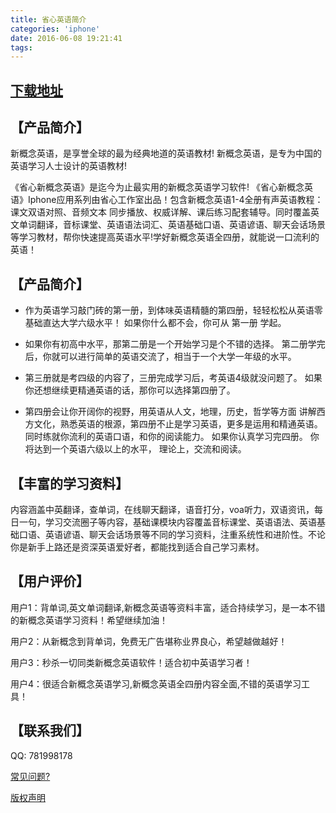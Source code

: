 ```yaml
---
title: 省心英语简介
categories: 'iphone'
date: 2016-06-08 19:21:41
tags:
---
```

##  [下载地址](http://a.app.qq.com/o/simple.jsp?pkgname=com.xiaobin.ncenglish)
## 【产品简介】
新概念英语，是享誉全球的最为经典地道的英语教材!
新概念英语，是专为中国的英语学习人士设计的英语教材!

《省心新概念英语》是迄今为止最实用的新概念英语学习软件!
《省心新概念英语》Iphone应用系列由省心工作室出品！包含新概念英语1-4全册有声英语教程：课文双语对照、音频文本 同步播放、权威详解、课后练习配套辅导。同时覆盖英文单词翻译，音标课堂、英语语法词汇、英语基础口语、英语谚语、聊天会话场景等学习教材，帮你快速提高英语水平!学好新概念英语全四册，就能说一口流利的英语！

## 【产品简介】
* 作为英语学习敲门砖的第一册，到体味英语精髓的第四册，轻轻松松从英语零基础直达大学六级水平！
如果你什么都不会，你可从 第一册 学起。

* 如果你有初高中水平，那第二册是一个开始学习是个不错的选择。 
第二册学完后，你就可以进行简单的英语交流了，相当于一个大学一年级的水平。 

* 第三册就是考四级的内容了，三册完成学习后，考英语4级就没问题了。 
如果你还想继续更精通英语的话，那你可以选择第四册了。 

* 第四册会让你开阔你的视野，用英语从人文，地理，历史，哲学等方面 
讲解西方文化，熟悉英语的根源，第四册不止是学习英语，更多是运用和精通英语。同时练就你流利的英语口语，和你的阅读能力。 如果你认真学习完四册。 你将达到一个英语六级以上的水平， 理论上，交流和阅读。

## 【丰富的学习资料】
内容涵盖中英翻译，查单词，在线聊天翻译，语音打分，voa听力，双语资讯，每日一句，学习交流圈子等内容，基础课模块内容覆盖音标课堂、英语语法、英语基础口语、英语谚语、聊天会话场景等不同的学习资料，注重系统性和进阶性。不论你是新手上路还是资深英语爱好者，都能找到适合自己学习素材。

## 【用户评价】
用户1：背单词,英文单词翻译,新概念英语等资料丰富，适合持续学习，是一本不错的新概念英语学习资料！希望继续加油！

用户2：从新概念到背单词，免费无广告堪称业界良心，希望越做越好！

用户3：秒杀一切同类新概念英语软件！适合初中英语学习者！

用户4：很适合新概念英语学习,新概念英语全四册内容全面,不错的英语学习工具！

## 【联系我们】
QQ: 781998178

[常见问题?](https://shengxin.github.io/shengxinhelp.html)

[版权声明](https://shengxin.github.io/SXStatement.txt)
